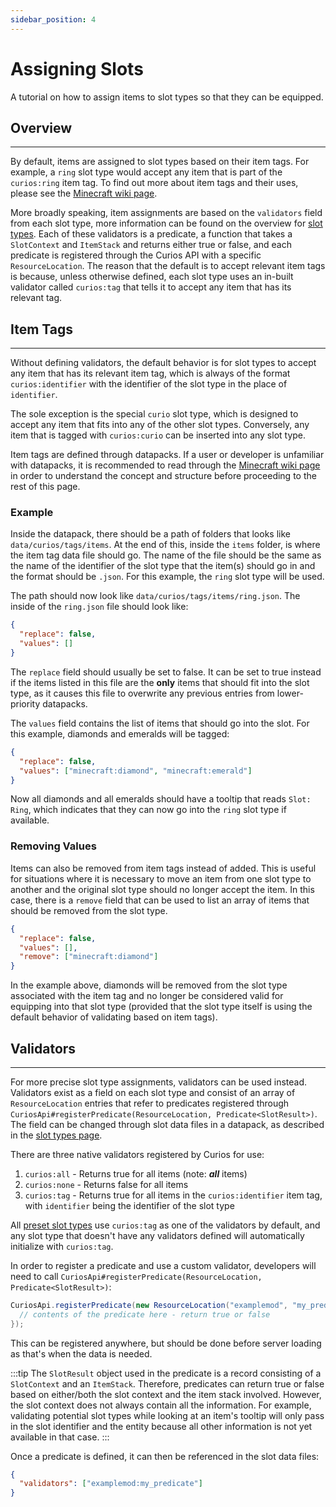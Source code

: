 ```yaml
---
sidebar_position: 4
---
```


# Assigning Slots

A tutorial on how to assign items to slot types so that they can be equipped.

## Overview
---
By default, items are assigned to slot types based on their item tags. For example, a `ring` slot type would accept any
item that is part of the `curios:ring` item tag. To find out more about item tags and their uses, please see the
[Minecraft wiki page](https://minecraft.wiki/w/Tag#Items).

More broadly speaking, item assignments are based on the `validators` field from each slot type, more information can be
found on the overview for [slot types](../slots/slot-register.md). Each of these validators is a predicate, a function
that takes a `SlotContext` and `ItemStack` and returns either true or false, and each predicate is registered through
the Curios API with a specific `ResourceLocation`. The reason that the default is to accept relevant item tags is
because, unless otherwise defined, each slot type uses an in-built validator called `curios:tag` that tells it to accept
any item that has its relevant tag.

## Item Tags
---
Without defining validators, the default behavior is for slot types to accept any item that has its relevant item tag,
which is always of the format `curios:identifier` with the identifier of the slot type in the place of `identifier`.

The sole exception is the special `curio` slot type, which is designed to accept any item that fits into any of the
other slot types. Conversely, any item that is tagged with `curios:curio` can be inserted into any slot type.

Item tags are defined through datapacks. If a user or developer is unfamiliar with datapacks, it is recommended to read
through the [Minecraft wiki page](https://minecraft.wiki/w/Data_pack) in order to understand the concept and structure
before proceeding to the rest of this page.

### Example

Inside the datapack, there should be a path of folders that looks like `data/curios/tags/items`. At the end of this,
inside the `items` folder, is where the item tag data file should go. The name of the file should be the same as the
name of the identifier of the slot type that the item(s) should go in and the format should be `.json`. For this
example, the `ring` slot type will be used.

The path should now look like `data/curios/tags/items/ring.json`. The inside of the `ring.json` file should look like:
```json
{
  "replace": false,
  "values": []
}
```

The `replace` field should usually be set to false. It can be set to true instead if the items listed in this file are
the **only** items that should fit into the slot type, as it causes this file to overwrite any previous entries from
lower-priority datapacks.

The `values` field contains the list of items that should go into the slot. For this example, diamonds and emeralds
will be tagged:

```json
{
  "replace": false,
  "values": ["minecraft:diamond", "minecraft:emerald"]
}
```

Now all diamonds and all emeralds should have a tooltip that reads `Slot: Ring`, which indicates that they can now go
into the `ring` slot type if available.

### Removing Values

Items can also be removed from item tags instead of added. This is useful for situations where it is necessary to move
an item from one slot type to another and the original slot type should no longer accept the item. In this case,
there is a `remove` field that can be used to list an array of items that should be removed from the slot type.

```json
{
  "replace": false,
  "values": [],
  "remove": ["minecraft:diamond"]
}
```

In the example above, diamonds will be removed from the slot type associated with the item tag and no longer be
considered valid for equipping into that slot type (provided that the slot type itself is using the default behavior of
validating based on item tags).

## Validators
---
For more precise slot type assignments, validators can be used instead. Validators exist as a field on each slot type
and consist of an array of `ResourceLocation` entries that refer to predicates registered through
`CuriosApi#registerPredicate(ResourceLocation, Predicate<SlotResult>)`. The field can be changed through slot data files
in a datapack, as described in the [slot types page](../slots/slot-register.md).

There are three native validators registered by Curios for use:

1. `curios:all` - Returns true for all items (note: ***all*** items)
2. `curios:none` - Returns false for all items
3. `curios:tag` - Returns true for all items in the `curios:identifier` item tag, with `identifier` being the identifier
of the slot type

All [preset slot types](../slots/preset-slots.md) use `curios:tag` as one of the validators by default, and any slot
type that doesn't have any validators defined will automatically initialize with `curios:tag`.

In order to register a predicate and use a custom validator, developers will need to call
`CuriosApi#registerPredicate(ResourceLocation, Predicate<SlotResult>)`:

```java
CuriosApi.registerPredicate(new ResourceLocation("examplemod", "my_predicate"), (slotResult) -> {
  // contents of the predicate here - return true or false    
});
```

This can be registered anywhere, but should be done before server loading as that's when the data is needed.

:::tip
The `SlotResult` object used in the predicate is a record consisting of a `SlotContext` and an `ItemStack`. Therefore,
predicates can return true or false based on either/both the slot context and the item stack involved. However, the
slot context does not always contain all the information. For example, validating potential slot types while looking
at an item's tooltip will only pass in the slot identifier and the entity because all other information is not yet
available in that case.
:::

Once a predicate is defined, it can then be referenced in the slot data files:

```json
{
  "validators": ["examplemod:my_predicate"]
}
```
